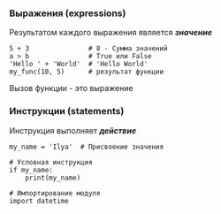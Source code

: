 ### Выражения (expressions)

Результатом каждого выражения является ***значение***

```
5 + 3               # 8 - Сумма значений
a > b               # True или False
'Hello ' + 'World'  # 'Hello World'
my_func(10, 5)      # результат функции
```

Вызов функции - это выражение

### Инструкции (statements)

Инструкция выполняет ***действие***

```
my_name = 'Ilya'  # Присвоение значения

# Условная инструкция
if my_name:
	print(my_name)

# Импортирование модуля
import datetime

```